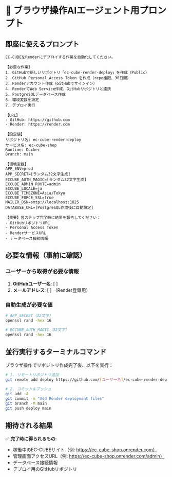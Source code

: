 # 🤖 ブラウザ操作AIエージェント用プロンプト

## 即座に使えるプロンプト

```
EC-CUBEをRenderにデプロイする作業を自動化してください。

【必要な作業】
1. GitHubで新しいリポジトリ「ec-cube-render-deploy」を作成（Public）
2. GitHub Personal Access Token を作成（repo権限、30日間）
3. Renderアカウント作成（GitHubでサインイン）
4. RenderでWeb Service作成、GitHubリポジトリと連携
5. PostgreSQLデータベース作成
6. 環境変数を設定
7. デプロイ実行

【URL】
- GitHub: https://github.com
- Render: https://render.com

【設定値】
リポジトリ名: ec-cube-render-deploy
サービス名: ec-cube-shop
Runtime: Docker
Branch: main

【環境変数】
APP_ENV=prod
APP_SECRET=[ランダム32文字生成]
ECCUBE_AUTH_MAGIC=[ランダム32文字生成]
ECCUBE_ADMIN_ROUTE=admin
ECCUBE_LOCALE=ja
ECCUBE_TIMEZONE=Asia/Tokyo
ECCUBE_FORCE_SSL=true
MAILER_DSN=smtp://localhost:1025
DATABASE_URL=[PostgreSQL作成後に自動設定]

【重要】各ステップ完了時に結果を報告してください：
- GitHubリポジトリURL
- Personal Access Token
- RenderサービスURL
- データベース接続情報
```

## 必要な情報（事前に確認）

### ユーザーから取得が必要な情報
1. **GitHubユーザー名**: [          ]
2. **メールアドレス**: [          ] （Render登録用）

### 自動生成が必要な値
```bash
# APP_SECRET（32文字）
openssl rand -hex 16

# ECCUBE_AUTH_MAGIC（32文字）  
openssl rand -hex 16
```

## 並行実行するターミナルコマンド

ブラウザ操作でリポジトリ作成完了後、以下を実行：

```bash
# 1. リモートリポジトリ追加
git remote add deploy https://github.com/[ユーザー名]/ec-cube-render-deploy.git

# 2. コミット＆プッシュ
git add -A
git commit -m "Add Render deployment files"
git branch -M main
git push deploy main
```

## 期待される結果

✅ **完了時に得られるもの**:
- 稼働中のEC-CUBEサイト（例: https://ec-cube-shop.onrender.com）
- 管理画面アクセスURL（例: https://ec-cube-shop.onrender.com/admin）
- データベース接続情報
- デプロイ用のGitHubリポジトリ